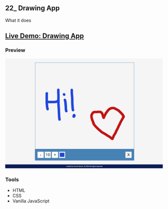 ## 22_ Drawing App

What it does

## [Live Demo: Drawing App](https://22-drawing-app-gdbecker.netlify.app/)

### Preview

!["HomePage"](./HomePage.png)

### Tools
- HTML
- CSS
- Vanilla JavaScript